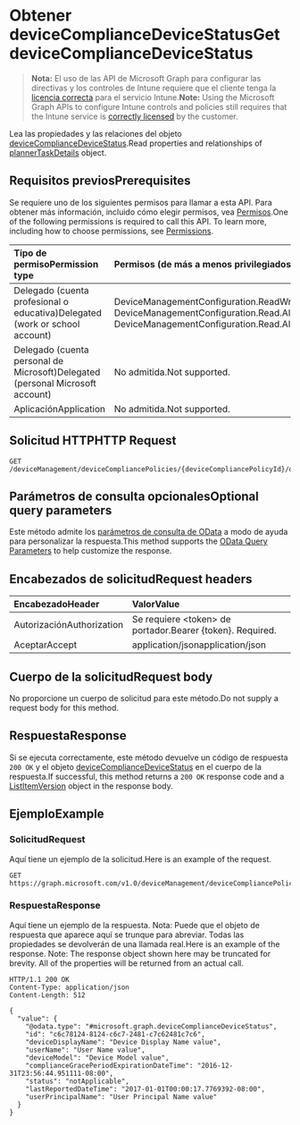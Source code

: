 # <a name="get-devicecompliancedevicestatus"></a><span data-ttu-id="e87bd-101">Obtener deviceComplianceDeviceStatus</span><span class="sxs-lookup"><span data-stu-id="e87bd-101">Get deviceComplianceDeviceStatus</span></span>

> <span data-ttu-id="e87bd-102">**Nota:** El uso de las API de Microsoft Graph para configurar las directivas y los controles de Intune requiere que el cliente tenga la [licencia correcta](https://go.microsoft.com/fwlink/?linkid=839381) para el servicio Intune.</span><span class="sxs-lookup"><span data-stu-id="e87bd-102">**Note:** Using the Microsoft Graph APIs to configure Intune controls and policies still requires that the Intune service is [correctly licensed](https://go.microsoft.com/fwlink/?linkid=839381) by the customer.</span></span>

<span data-ttu-id="e87bd-103">Lea las propiedades y las relaciones del objeto [deviceComplianceDeviceStatus](../resources/intune_deviceconfig_devicecompliancedevicestatus.md).</span><span class="sxs-lookup"><span data-stu-id="e87bd-103">Read properties and relationships of [plannerTaskDetails](../resources/intune_deviceconfig_devicecompliancedevicestatus.md) object.</span></span>
## <a name="prerequisites"></a><span data-ttu-id="e87bd-104">Requisitos previos</span><span class="sxs-lookup"><span data-stu-id="e87bd-104">Prerequisites</span></span>
<span data-ttu-id="e87bd-p101">Se requiere uno de los siguientes permisos para llamar a esta API. Para obtener más información, incluido cómo elegir permisos, vea [Permisos](../../../concepts/permissions_reference.md).</span><span class="sxs-lookup"><span data-stu-id="e87bd-p101">One of the following permissions is required to call this API. To learn more, including how to choose permissions, see [Permissions](../../../concepts/permissions_reference.md).</span></span>

|<span data-ttu-id="e87bd-107">Tipo de permiso</span><span class="sxs-lookup"><span data-stu-id="e87bd-107">Permission type</span></span>|<span data-ttu-id="e87bd-108">Permisos (de más a menos privilegiados)</span><span class="sxs-lookup"><span data-stu-id="e87bd-108">Permissions (from least to most privileged)</span></span>|
|:---|:---|
|<span data-ttu-id="e87bd-109">Delegado (cuenta profesional o educativa)</span><span class="sxs-lookup"><span data-stu-id="e87bd-109">Delegated (work or school account)</span></span>|<span data-ttu-id="e87bd-110">DeviceManagementConfiguration.ReadWrite.All, DeviceManagementConfiguration.Read.All</span><span class="sxs-lookup"><span data-stu-id="e87bd-110">DeviceManagementConfiguration.ReadWrite.All, DeviceManagementConfiguration.Read.All</span></span>|
|<span data-ttu-id="e87bd-111">Delegado (cuenta personal de Microsoft)</span><span class="sxs-lookup"><span data-stu-id="e87bd-111">Delegated (personal Microsoft account)</span></span>|<span data-ttu-id="e87bd-112">No admitida.</span><span class="sxs-lookup"><span data-stu-id="e87bd-112">Not supported.</span></span>|
|<span data-ttu-id="e87bd-113">Aplicación</span><span class="sxs-lookup"><span data-stu-id="e87bd-113">Application</span></span>|<span data-ttu-id="e87bd-114">No admitida.</span><span class="sxs-lookup"><span data-stu-id="e87bd-114">Not supported.</span></span>|

## <a name="http-request"></a><span data-ttu-id="e87bd-115">Solicitud HTTP</span><span class="sxs-lookup"><span data-stu-id="e87bd-115">HTTP Request</span></span>
<!-- {
  "blockType": "ignored"
}
-->
``` http
GET /deviceManagement/deviceCompliancePolicies/{deviceCompliancePolicyId}/deviceStatuses/{deviceComplianceDeviceStatusId}
```

## <a name="optional-query-parameters"></a><span data-ttu-id="e87bd-116">Parámetros de consulta opcionales</span><span class="sxs-lookup"><span data-stu-id="e87bd-116">Optional query parameters</span></span>
<span data-ttu-id="e87bd-117">Este método admite los [parámetros de consulta de OData](https://developer.microsoft.com/es-ES/graph/docs/overview/query_parameters) a modo de ayuda para personalizar la respuesta.</span><span class="sxs-lookup"><span data-stu-id="e87bd-117">This method supports the [OData Query Parameters](https://developer.microsoft.com/es-ES/graph/docs/overview/query_parameters) to help customize the response.</span></span>
## <a name="request-headers"></a><span data-ttu-id="e87bd-118">Encabezados de solicitud</span><span class="sxs-lookup"><span data-stu-id="e87bd-118">Request headers</span></span>
|<span data-ttu-id="e87bd-119">Encabezado</span><span class="sxs-lookup"><span data-stu-id="e87bd-119">Header</span></span>|<span data-ttu-id="e87bd-120">Valor</span><span class="sxs-lookup"><span data-stu-id="e87bd-120">Value</span></span>|
|:---|:---|
|<span data-ttu-id="e87bd-121">Autorización</span><span class="sxs-lookup"><span data-stu-id="e87bd-121">Authorization</span></span>|<span data-ttu-id="e87bd-122">Se requiere &lt;token&gt; de portador.</span><span class="sxs-lookup"><span data-stu-id="e87bd-122">Bearer {token}. Required.</span></span>|
|<span data-ttu-id="e87bd-123">Aceptar</span><span class="sxs-lookup"><span data-stu-id="e87bd-123">Accept</span></span>|<span data-ttu-id="e87bd-124">application/json</span><span class="sxs-lookup"><span data-stu-id="e87bd-124">application/json</span></span>|

## <a name="request-body"></a><span data-ttu-id="e87bd-125">Cuerpo de la solicitud</span><span class="sxs-lookup"><span data-stu-id="e87bd-125">Request body</span></span>
<span data-ttu-id="e87bd-126">No proporcione un cuerpo de solicitud para este método.</span><span class="sxs-lookup"><span data-stu-id="e87bd-126">Do not supply a request body for this method.</span></span>

## <a name="response"></a><span data-ttu-id="e87bd-127">Respuesta</span><span class="sxs-lookup"><span data-stu-id="e87bd-127">Response</span></span>
<span data-ttu-id="e87bd-128">Si se ejecuta correctamente, este método devuelve un código de respuesta `200 OK` y el objeto [deviceComplianceDeviceStatus](../resources/intune_deviceconfig_devicecompliancedevicestatus.md) en el cuerpo de la respuesta.</span><span class="sxs-lookup"><span data-stu-id="e87bd-128">If successful, this method returns a `200 OK` response code and a [ListItemVersion](../resources/intune_deviceconfig_devicecompliancedevicestatus.md) object in the response body.</span></span>

## <a name="example"></a><span data-ttu-id="e87bd-129">Ejemplo</span><span class="sxs-lookup"><span data-stu-id="e87bd-129">Example</span></span>
### <a name="request"></a><span data-ttu-id="e87bd-130">Solicitud</span><span class="sxs-lookup"><span data-stu-id="e87bd-130">Request</span></span>
<span data-ttu-id="e87bd-131">Aquí tiene un ejemplo de la solicitud.</span><span class="sxs-lookup"><span data-stu-id="e87bd-131">Here is an example of the request.</span></span>
``` http
GET https://graph.microsoft.com/v1.0/deviceManagement/deviceCompliancePolicies/{deviceCompliancePolicyId}/deviceStatuses/{deviceComplianceDeviceStatusId}
```

### <a name="response"></a><span data-ttu-id="e87bd-132">Respuesta</span><span class="sxs-lookup"><span data-stu-id="e87bd-132">Response</span></span>
<span data-ttu-id="e87bd-p102">Aquí tiene un ejemplo de la respuesta. Nota: Puede que el objeto de respuesta que aparece aquí se trunque para abreviar. Todas las propiedades se devolverán de una llamada real.</span><span class="sxs-lookup"><span data-stu-id="e87bd-p102">Here is an example of the response. Note: The response object shown here may be truncated for brevity. All of the properties will be returned from an actual call.</span></span>
``` http
HTTP/1.1 200 OK
Content-Type: application/json
Content-Length: 512

{
  "value": {
    "@odata.type": "#microsoft.graph.deviceComplianceDeviceStatus",
    "id": "c6c78124-8124-c6c7-2481-c7c62481c7c6",
    "deviceDisplayName": "Device Display Name value",
    "userName": "User Name value",
    "deviceModel": "Device Model value",
    "complianceGracePeriodExpirationDateTime": "2016-12-31T23:56:44.951111-08:00",
    "status": "notApplicable",
    "lastReportedDateTime": "2017-01-01T00:00:17.7769392-08:00",
    "userPrincipalName": "User Principal Name value"
  }
}
```



